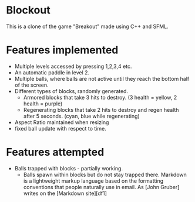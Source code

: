 # Blockout

This is a clone of the game "Breakout" made using C++ and SFML.

# Features implemented

  - Multiple levels accessed by pressing 1,2,3,4 etc.
  - An automatic paddle in level 2.
  - Multiple balls, where balls are not active until they reach the bottom half of the screen.
  - Different types of blocks, randomly generated.
    - Armored blocks that take 3 hits to destroy. (3 health = yellow, 2 health = purple)
    - Regenerating blocks that take 2 hits to destroy and regen health after 5 seconds. (cyan, blue while regenerating)
  - Aspect Ratio maintained when resizing
  - fixed ball update with respect to time.


# Features attempted
  -  Balls trapped with blocks - partially working.
      - Balls spawn within blocks but do not stay trapped there.
Markdown is a lightweight markup language based on the formatting conventions that people naturally use in email.  As [John Gruber] writes on the [Markdown site][df1]

